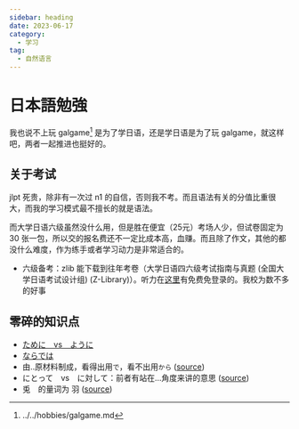 ```yaml
---
sidebar: heading
date: 2023-06-17
category:
  - 学习
tag:
  - 自然语言
---
```

# 日本語勉強
我也说不上玩 galgame[^1] 是为了学日语，还是学日语是为了玩 galgame，就这样吧，两者一起推进也挺好的。

[^1]: ../../hobbies/galgame.md
## 关于考试
jlpt 死贵，除非有一次过 n1 的自信，否则我不考。而且语法有关的分值比重很大，而我的学习模式最不擅长的就是语法。

而大学日语六级虽然没什么用，但是胜在便宜（25元）<span class="heimu" title="你知道的太多了">考场人少，但试卷固定为 30 张一包，所以交的报名费还不一定比成本高，血赚</span>。而且除了作文，其他的都没什么难度，作为练手或者学习动力是非常适合的。
* 六级备考：zlib 能下载到往年考卷（大学日语四六级考试指南与真题 (全国大学日语考试设计组) (Z-Library)）。听力在[这里](https://app.readoor.cn/app/dt/bi/1523326392/85264-8480865e855413)有免费免登录的。<span class="heimu" title="你知道的太多了">我校为数不多的好事</span>
## 零碎的知识点
* [ために　vs　ように](https://japanese.stackexchange.com/questions/12450/difference-between-%E3%81%9F%E3%82%81%E3%81%AB-and-%E3%82%88%E3%81%86%E3%81%AB)
* [ならでは](https://nihongokyoshi-net.com/2019/06/20/jlptn1-grammar-naradewa/)
* 由..原材料制成，看得出用`で`，看不出用`から` ([source](https://www.bilibili.com/video/BV1Ni4y1N7mA/?t=383))
* にとって　vs　に対して：前者有站在...角度来讲的意思 ([source](https://www.bilibili.com/video/BV1Ni4y1N7mA/?t=2151))
* 兎　的量词为 羽 ([source](https://japanknowledge.com/articles/kze/column_kaz_02.html))